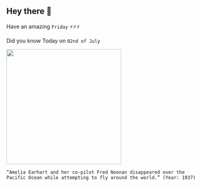 ## Hey there 👋
Have an amazing `Friday` ⚡⚡⚡

Did you know Today on `02nd of July`
 
 [<img src="https://i.pinimg.com/236x/b1/93/2a/b1932a804e3e1a28a0a6e79825beadc3--history-mysteries-unsolved-mysteries.jpg" width="300" />](https://www.history.com/topics/exploration/what-happened-to-amelia-earhart#:~:text=On%20the%20morning%20of%20July,attempt%20to%20circumnavigate%20the%20globe.&text=A%20court%20order%20declared%20Earhart,18%20months%20after%20she%20disappeared.) 
 ```
“Amelia Earhart and her co-pilot Fred Noonan disappeared over the Pacific Ocean while attempting to fly around the world.” (Year: 1937)
```
